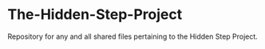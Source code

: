 # The-Hidden-Step-Project
Repository for any and all shared files pertaining to the Hidden Step Project.
